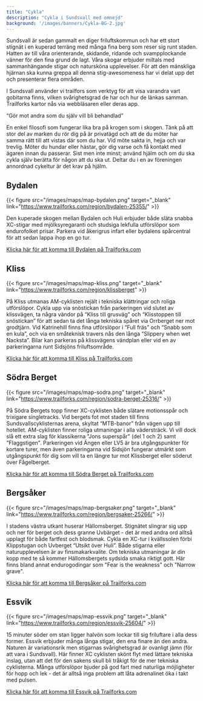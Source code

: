 ```yaml
---
title: "Cykla"
description: "Cykla i Sundsvall med omnejd"
background: '/images/banners/Cykla-BG-2.jpg'
---
```

Sundsvall är sedan gammalt en diger friluftskommun och har ett stort stignät i en kuperad terräng med många fina berg som
reser sig runt staden. Hatten av till våra orienterande, skidande, ridande och svampplockande vänner för den fina grund de lagt.
Våra skogar erbjuder miltals med sammanhängande stigar och natursköna upplevelser. För att den mänskliga hjärnan ska kunna greppa
all denna stig-awesomeness har vi delat upp det och presenterar flera områden.

I Sundsvall använder vi trailfors som verktyg för att visa varandra vart gobitarna finns, vilken svårighetsgrad de har och hur de
länkas samman. Trailforks kartor nås via webbläsaren eller deras app.

<q>Gör mot andra som du själv vill bli behandlad</q>

En enkel filosofi som fungerar lika bra på krogen som i skogen. Tänk på att stor del av marken du rör dig på är privatägd och att
de du möter har samma rätt till att vistas där som du har. Vid möte sakta in, hejja och var trevlig. Möter du hundar eller hästar,
gör dig varse och få kontakt med ägaren innan du passerar. Sist men inte minst; använd hjälm och om du ska cykla själv berätta för
någon att du ska ut. Deltar du i en av föreningen annordnad cykeltur är det krav på hjälm.

## Bydalen

{{< figure src="/images/maps/map-bydalen.png" target="_blank" link="https://www.trailforks.com/region/bydalen-25355/" >}}

Den kuperade skogen mellan Bydalen och Huli erbjuder både släta snabba XC-stigar med mjölksyregaranti och studsiga lekfulla utförslöpor
som endurofolket prisar. Parkera vid åkerigrus infart eller bydalens spårcentral för att sedan lappa ihop en go tur.

<a href="https://www.trailforks.com/region/bydalen-25355/" target="_blank">Klicka här för att komma till Bydalen på Trailforks.com</a>

## Kliss

{{< figure src="/images/maps/map-kliss.png" target="_blank" link="https://www.trailforks.com/region/klissberget" >}}

På Kliss utmanas AM-cyklisten rejält i tekniska klättringar och roliga utförslöpor. Cykla upp via snöstickan från parkeringen vid slutet av
klissvägen, ta några vändor på “Kliss till grusväg” och “Klisstoppen till snöstickan” för att sedan ta det långa tekniska spåret via Orrberget ner
mot grodtjärn. Vid Katrinehill finns fina utförslöpor i “Full fräs” och “Snabb som en kula”, och via en småteknisk travers nås den långa
“Slippery when wet Nacksta”. Bilar kan parkeras på klissvägens vändplan eller vid en av parkeringarna runt Sidsjöns friluftsområde.

<a href="https://www.trailforks.com/region/klissberget/" target="_blank">Klicka här för att komma till Kliss på Trailforks.com</a>

## Södra Berget

{{< figure src="/images/maps/map-sodra.png"  target="_blank" link="https://www.trailforks.com/region/sodra-berget-25316/" >}}

På Södra Bergets topp finner XC-cyklisten både slätare motionsspår och trixigare singletracks. Vid bergets fot mot staden till finns Sundsvallscyklisternas
arena, skyltat “MTB-banor” från vägen upp till hotellet. AM-cyklisten finner roliga utmaningar i alla vädersträck. Vi vill dock slå ett extra slag för
klassikerna "Jons superspår" (del 1 och 2) samt "Flaggstigen". Parkeringen vid Ängen eller LV5 är bra utgångspunkter för kortare turer, men även parkeringarna
vid Sidsjön fungerar utmärkt som utgångspunkt för dig som vill ta en längre tur mot Klissberget eller söderut över Fågelberget.

<a href="https://www.trailforks.com/region/sodra-berget-25316/" target="_blank">Klicka här för att komma till Södra Berget på Trailforks.com</a>

## Bergsåker

{{< figure src="/images/maps/map-bergsaker.png"  target="_blank" link="https://www.trailforks.com/region/bergsaker-25266/" >}}

I stadens västra utkant huserar Hällomsberget. Stignätet slingrar sig upp och ner för berget och dess granne Uvbärget - det är med andra ord alltså upplagt
för både fartfest och blodsmak. Cykla en XC-tur i kvällssolen förbi Klippstugan och Uvberget “Utsikt över Huli”. Både stigarna eller naturupplevelsen är av
finsmakarkvalite.
Om tekniska utmaningar är din kopp med te så kommer Hällomsbergets sydsida smaka riktigt gott.
Här finns bland annat endurogodingar som "Fear is the weakness" och "Narrow grave".

<a href="https://www.trailforks.com/region/bergsaker-25266/" target="_blank">Klicka här för att komma till Bergsåker på Trailforks.com</a>


## Essvik

{{< figure src="/images/maps/map-essvik.png"  target="_blank" link="https://www.trailforks.com/region/essvik-25604/" >}}

15 minuter söder om stan ligger halvön som lockar till sig friluftare i alla dess former. Essvik erbjuder många långa stigar, den ena finare än den andra.
Naturen är variationsrik men stigarnas svårighetsgrad är ovanligt jämn (för att vara i Sundsvall).
Här finner XC cyklisten skönt flyt med lättare tekniska inslag, utan att det för den sakens skull bli
tråkigt för de mer tekniska cyklisterna. Många utförslöpor bjuder på god fart med naturliga möjligheter
för hopp och lek - det är alltså inga problem att låta adrenalinet öka i takt med pulsen.

<a href="https://www.trailforks.com/region/essvik-25604/" target="_blank">Klicka här för att komma till Essvik på Trailforks.com</a>


